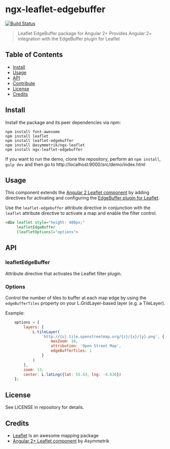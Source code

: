 # ngx-leaflet-edgebuffer

[![Build Status][travis-image]][travis-url]

[travis-url]: https://travis-ci.org/TolonUK/ngx-leaflet-edgebuffer/
[travis-image]: https://travis-ci.org/TolonUK/ngx-leaflet-edgebuffer.svg


> Leaflet EdgeBuffer package for Angular 2+
> Provides Angular 2+ integration with the EdgeBuffer plugin for Leaflet


## Table of Contents
- [Install](#install)
- [Usage](#usage)
- [API](#api)
- [Contribute](#contribute)
- [License](#license)
- [Credits](#credits)


## Install 
Install the package and its peer dependencies via npm:
```
npm install font-awesome
npm install leaflet
npm install leaflet-edgebuffer
npm install @asymmetrik/ngx-leaflet
npm install ngx-leaflet-edgebuffer
```

If you want to run the demo, clone the repository, perform an ```npm install```, ```gulp dev``` and then go to http://localhost:9000/src/demo/index.html


## Usage
This component extends the [Angular 2 Leaflet component](https://github.com/Asymmetrik/ngx-leaflet) by adding directives for activating and configuring the [EdgeBuffer plugin for Leaflet](https://github.com/TolonUK/Leaflet.EdgeBuffer).

Use the ```leaflet-edgebuffer``` attribute directive in conjunction with the ```leaflet``` attribute directive to activate a map and enable the filter control.

```html
<div leaflet style="height: 400px;"
     leafletEdgeBuffer
     [leafletOptions]="options">
```

## API

### leafletEdgeBuffer
Attribute directive that activates the Leaflet filter plugin.

### Options
Control the number of tiles to buffer at each map edge by using the `edgeBufferTiles` property on your L.GridLayer-based layer (e.g. a TileLayer).

Example:
```js
	options = {
		layers: [
			L.tileLayer(
				'http://{s}.tile.openstreetmap.org/{z}/{x}/{y}.png', {
					maxZoom: 18,
					attribution: 'Open Street Map',
					edgeBufferTiles: 1
				}
			)
		],
		zoom: 13,
		center: L.latLng({lat: 55.43, lng: -4.636})
	};
```

## License
See LICENSE in repository for details.

## Credits
* [Leaflet](http://leafletjs.com/) Is an awesome mapping package
* [Angular 2+ Leaflet component](https://github.com/Asymmetrik/ngx-leaflet) by Asymmetrik

